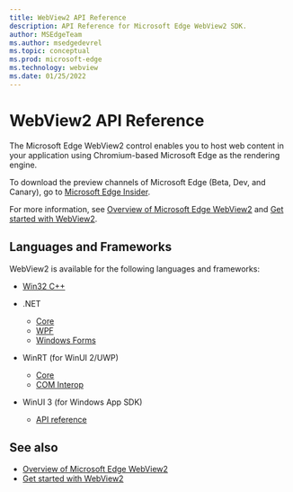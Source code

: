 ```yaml
---
title: WebView2 API Reference
description: API Reference for Microsoft Edge WebView2 SDK.
author: MSEdgeTeam
ms.author: msedgedevrel
ms.topic: conceptual
ms.prod: microsoft-edge
ms.technology: webview
ms.date: 01/25/2022
---
```

# WebView2 API Reference

The Microsoft Edge WebView2 control enables you to host web content in your application using Chromium-based Microsoft Edge as the rendering engine.

To download the preview channels of Microsoft Edge (Beta, Dev, and Canary), go to [Microsoft Edge Insider](https://www.microsoftedgeinsider.com).

For more information, see [Overview of Microsoft Edge WebView2](index.md) and [Get started with WebView2](get-started/get-started.md).


<!-- ====================================================================== -->
## Languages and Frameworks

WebView2 is available for the following languages and frameworks:

* [Win32 C++](/microsoft-edge/webview2/reference/win32/index)

* .NET
   * [Core](/dotnet/api/microsoft.web.webview2.core)
   * [WPF](/dotnet/api/microsoft.web.webview2.wpf)
   * [Windows Forms](/dotnet/api/microsoft.web.webview2.winforms)

* WinRT (for WinUI 2/UWP)
   * [Core](/microsoft-edge/webview2/reference/winrt/microsoft_web_webview2_core/index)
   * [COM Interop](/microsoft-edge/webview2/reference/winrt/interop/index)

* WinUI 3 (for Windows App SDK)
   * [API reference](https://github.com/microsoft/microsoft-ui-xaml-specs/blob/master/active/WebView2/WebView2_spec.md)


<!-- ====================================================================== -->
## See also

* [Overview of Microsoft Edge WebView2](index.md)
* [Get started with WebView2](get-started/get-started.md)
